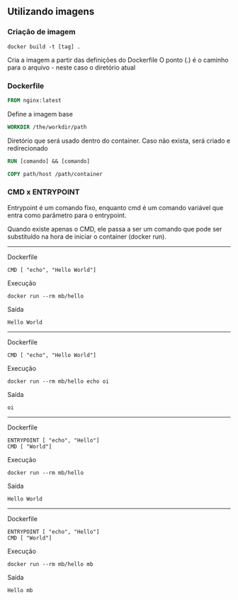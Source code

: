 ## Utilizando imagens


### Criação de imagem
```
docker build -t [tag] .
```
Cria a imagem a partir das definições do Dockerfile
O ponto (.) é o caminho para o arquivo - neste caso o diretório atual


### Dockerfile

``` Dockerfile
FROM nginx:latest
```
Define a imagem base 

``` Dockerfile
WORKDIR /the/workdir/path
```
Diretório que será usado dentro do container. Caso não exista, será criado e redirecionado


``` Dockerfile
RUN [comando] && [comando]
```

``` Dockerfile
COPY path/host /path/container
```


### CMD x ENTRYPOINT

Entrypoint é um comando fixo, enquanto cmd é um comando variável que entra como parâmetro para o entrypoint. 

Quando existe apenas o CMD, ele passa a ser um comando que pode ser substituído na hora de iniciar o container (docker run).

------
Dockerfile

```
CMD [ "echo", "Hello World"]
```

Execução

````
docker run --rm mb/hello
````

Saída

````
Hello World
````

-------

Dockerfile

```
CMD [ "echo", "Hello World"]
```

Execução

````
docker run --rm mb/hello echo oi
````

Saída

````
oi
````
------

Dockerfile

```
ENTRYPOINT [ "echo", "Hello"]
CMD [ "World"]
```

Execução

````
docker run --rm mb/hello 
````

Saída

````
Hello World
````

-------

Dockerfile

```
ENTRYPOINT [ "echo", "Hello"]
CMD [ "World"]
```

Execução

````
docker run --rm mb/hello mb 
````

Saída

````
Hello mb
````

